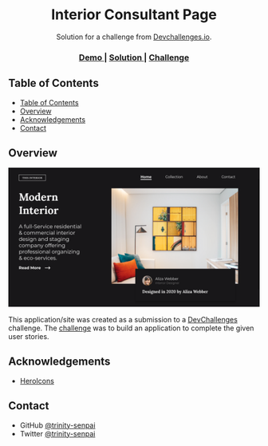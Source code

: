 <h1 align="center">Interior Consultant Page</h1>

<div align="center">
   Solution for a challenge from  <a href="http://devchallenges.io" target="_blank">Devchallenges.io</a>.
</div>

<div align="center">
  <h3>
    <a href="https://interior-consultant-dev-challenges-rose.vercel.app/">
      Demo
    </a>
    <span> | </span>
    <a href="https://github.com/trinitysenpai/interior-consultant---DevChallenges">
      Solution
    </a>
    <span> | </span>
    <a href="https://devchallenges.io/challenges/Jymh2b2FyebRTUljkNcb">
      Challenge
    </a>
  </h3>
</div>

<!-- TABLE OF CONTENTS -->

## Table of Contents

- [Table of Contents](#table-of-contents)
- [Overview](#overview)
- [Acknowledgements](#acknowledgements)
- [Contact](#contact)

<!-- OVERVIEW -->

## Overview

![screenshot](/screenshot.png)


This application/site was created as a submission to a [DevChallenges](https://devchallenges.io/challenges) challenge. The [challenge](https://devchallenges.io/challenges/Jymh2b2FyebRTUljkNcb) was to build an application to complete the given user stories.

## Acknowledgements

<!-- This section should list any articles or add-ons/plugins that helps you to complete the project. This is optional but it will help you in the future. For exmpale -->

- [HeroIcons](https://heroicons.dev/)


## Contact

- GitHub [@trinity-senpai](https://github.com/trinity-senpai/)
- Twitter [@trinity-senpai](https://twitter.com/trinity-senpai/)
